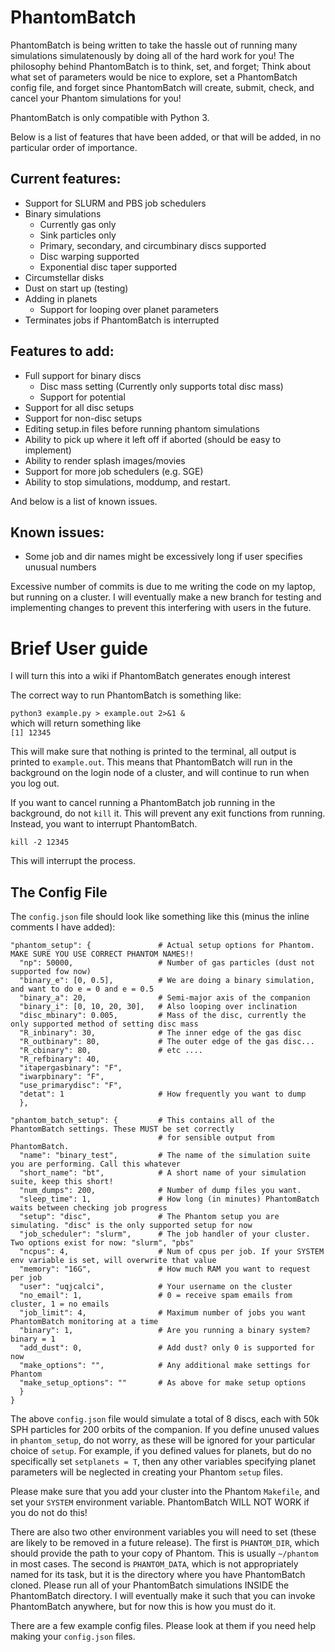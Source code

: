 # PhantomBatch

PhantomBatch is being written to take the hassle out of running many simulations simulatenously by doing all of the hard work for you!
The philosophy behind PhantomBatch is to think, set, and forget; Think about what set of parameters would be nice to explore, set a 
PhantomBatch config file, and forget since PhantomBatch will create, submit, check, and cancel your Phantom simulations for you!

PhantomBatch is only compatible with Python 3.

Below is a list of features that have been added, or that will be added, in no particular order of importance.

## Current features:
- Support for SLURM and PBS job schedulers
- Binary simulations
    - Currently gas only
    - Sink particles only
    - Primary, secondary, and circumbinary discs supported
    - Disc warping supported
    - Exponential disc taper supported
- Circumstellar disks
- Dust on start up (testing)
- Adding in planets
    - Support for looping over planet parameters
- Terminates jobs if PhantomBatch is interrupted


## Features to add:
- Full support for binary discs
    - Disc mass setting (Currently only supports total disc mass)
    - Support for potential
- Support for all disc setups
- Support for non-disc setups
- Editing setup.in files before running phantom simulations
- Ability to pick up where it left off if aborted (should be easy to implement)
- Ability to render splash images/movies
- Support for more job schedulers (e.g. SGE)
- Ability to stop simulations, moddump, and restart.


And below is a list of known issues.

## Known issues:
- Some job and dir names might be excessively long if user specifies unusual numbers

Excessive number of commits is due to me writing the code on my laptop, but running on a cluster. I will eventually
make a new branch for testing and implementing changes to prevent this interfering with users in the future.

# Brief User guide
I will turn this into a wiki if PhantomBatch generates enough interest

The correct way to run PhantomBatch is something like:

`python3 example.py > example.out 2>&1 &`\
which will return something like\
``[1] 12345``

This will make sure that nothing is printed to the terminal, all output is printed to `example.out`.
This means that PhantomBatch will run in the background on the login node of a cluster, and will continue to run when
you log out.

If you want to cancel running a PhantomBatch job running in the background, do not `kill` it. This will prevent any exit
functions from running. Instead, you want to interrupt PhantomBatch.

``kill -2 12345``

This will interrupt the process.

## The Config File

The `config.json` file should look like something like this (minus the inline comments I have added):
```{
"phantom_setup": {               # Actual setup options for Phantom. MAKE SURE YOU USE CORRECT PHANTOM NAMES!!
  "np": 50000,                   # Number of gas particles (dust not supported fow now)
  "binary_e": [0, 0.5],          # We are doing a binary simulation, and want to do e = 0 and e = 0.5
  "binary_a": 20,                # Semi-major axis of the companion
  "binary_i": [0, 10, 20, 30],   # Also looping over inclination
  "disc_mbinary": 0.005,         # Mass of the disc, currently the only supported method of setting disc mass
  "R_inbinary": 30,              # The inner edge of the gas disc
  "R_outbinary": 80,             # The outer edge of the gas disc...
  "R_cbinary": 80,               # etc ....
  "R_refbinary": 40,
  "itapergasbinary": "F",
  "iwarpbinary": "F",
  "use_primarydisc": "F",
  "detat": 1                     # How frequently you want to dump
  },

"phantom_batch_setup": {         # This contains all of the PhantomBatch settings. These MUST be set correctly
                                 # for sensible output from PhantomBatch.
  "name": "binary_test",         # The name of the simulation suite you are performing. Call this whatever
  "short_name": "bt",            # A short name of your simulation suite, keep this short! 
  "num_dumps": 200,              # Number of dump files you want.
  "sleep_time": 1,               # How long (in minutes) PhantomBatch waits between checking job progress
  "setup": "disc",               # The Phantom setup you are simulating. "disc" is the only supported setup for now
  "job_scheduler": "slurm",      # The job handler of your cluster. Two options exist for now: "slurm", "pbs"
  "ncpus": 4,                    # Num of cpus per job. If your SYSTEM env variable is set, will overwrite that value
  "memory": "16G",               # How much RAM you want to request per job
  "user": "uqjcalci",            # Your username on the cluster
  "no_email": 1,                 # 0 = receive spam emails from cluster, 1 = no emails
  "job_limit": 4,                # Maximum number of jobs you want PhantomBatch monitoring at a time
  "binary": 1,                   # Are you running a binary system? binary = 1
  "add_dust": 0,                 # Add dust? only 0 is supported for now
  "make_options": "",            # Any additional make settings for Phantom
  "make_setup_options": ""       # As above for make setup options
  }
}
```

The above `config.json` file would simulate a total of 8 discs, each with 50k SPH particles for 200 orbits of the
companion. If you define unused values in `phantom_setup`, do not worry, as these will be ignored for your particular
choice of `setup`. For example, if you defined values for planets, but do no specifically set `setplanets = T`, then any
other variables specifying planet parameters will be neglected in creating your Phantom `setup` files.

Please make sure that you add your cluster into the Phantom `Makefile`, and set your `SYSTEM` environment variable.
PhantomBatch WILL NOT WORK if you do not do this!

There are also two other environment variables you will need to set (these are likely to be removed in a future release).
The first is `PHANTOM_DIR`, which should provide the path to your copy of Phantom. This is usually `~/phantom` in most cases.
The second is `PHANTOM_DATA`, which is not appropriately named for its task, but it is the directory where you have PhantomBatch cloned.
Please run all of your PhantomBatch simulations INSIDE the PhantomBatch directory. I will eventually make it such that you can
invoke PhantomBatch anywhere, but for now this is how you must do it.

There are a few example config files. Please look at them if you need help making your `config.json` files.

